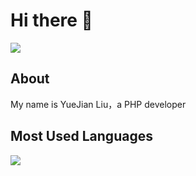 # Hi there 👋

![](https://github-readme-stats.vercel.app/api?username=PandaLIU-1111&show_icons=true)


## About

My name is YueJian Liu，a PHP developer
  

## Most Used Languages


![](https://github-readme-stats.vercel.app/api/top-langs/?username=PandaLIU-1111&layout=compact&show_icons=true&theme=flat&hide_title=true)


<!--
**PandaLIU-1111/PandaLIU-1111** is a ✨ _special_ ✨ repository because its `README.md` (this file) appears on your GitHub profile.

Here are some ideas to get you started:

- 🔭 I’m currently working on ...
- 🌱 I’m currently learning ...
- 👯 I’m looking to collaborate on ...
- 🤔 I’m looking for help with ...
- 💬 Ask me about ...
- 📫 How to reach me: ...
- 😄 Pronouns: ...
- ⚡ Fun fact: ...
-->

